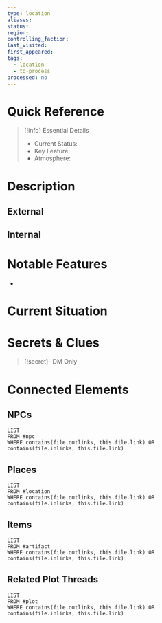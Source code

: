 ```yaml
---
type: location
aliases: 
status: 
region: 
controlling_faction: 
last_visited: 
first_appeared: 
tags:
  - location
  - to-process
processed: no
---
```

# Quick Reference
> [!info] Essential Details
> - Current Status:
> - Key Feature:
> - Atmosphere:

# Description
## External

## Internal

# Notable Features
- 

# Current Situation

# Secrets & Clues
> [!secret]- DM Only
> 

# Connected Elements
## NPCs
```dataview
LIST
FROM #npc
WHERE contains(file.outlinks, this.file.link) OR contains(file.inlinks, this.file.link)
```
## Places
```dataview
LIST
FROM #location
WHERE contains(file.outlinks, this.file.link) OR contains(file.inlinks, this.file.link)
```
## Items
```dataview
LIST
FROM #artifact 
WHERE contains(file.outlinks, this.file.link) OR contains(file.inlinks, this.file.link)
```
## Related Plot Threads
```dataview
LIST
FROM #plot 
WHERE contains(file.outlinks, this.file.link) OR contains(file.inlinks, this.file.link)
```
